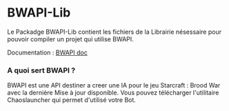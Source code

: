 # BWAPI-Lib

Le Packadge BWAPI-Lib contient les fichiers de la Librairie nésessaire pour pouvoir compiler un projet qui utilise BWAPI.

Documentation : <a href="https://bwapi.github.io/index.html">BWAPI doc</a>

<h3>A quoi sert BWAPI ?</h3>

BWAPI est une API destiner a creer une IA pour le jeu Starcraft : Brood War avec la dernière Mise à jour disponible.
Vous pouvez télécharger l'utilitaire Chaoslauncher qui permet d'utilisé votre Bot.
